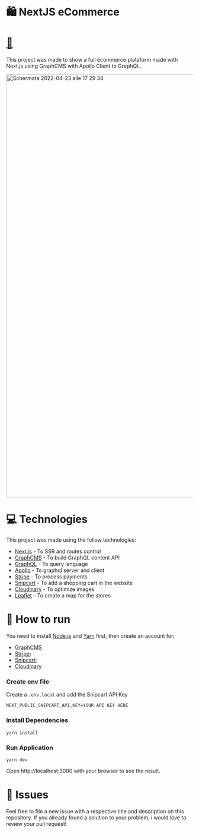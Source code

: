 # 🛍️ NextJS eCommerce

# [🔗](nextjs-e-commerce-five.vercel.app)

This project was made to show a full ecommerce plataform made with Next.js using GraphCMS with Apollo Client to GraphQL.


<img width="1141" alt="Schermata 2022-04-23 alle 17 29 34" src="https://user-images.githubusercontent.com/56846676/164912692-f0bcc572-737e-4715-a452-66d461f27226.png">


# 💻 Technologies
This project was made using the follow technologies:

- [Next.js](https://nextjs.org/) - To SSR and routes control
- [GraphCMS](https://graphcms.com/) - To build GraphQL content API
- [GraphQL](https://graphql.org/) - To query language
- [Apollo](https://www.apollographql.com/) - To graphql server and client
- [Stripe](https://stripe.com/it) - To process payments
- [Snipcart](https://snipcart.com/) - To add a shopping cart in the website
- [Cloudinary](https://cloudinary.com/) - To optimize images
- [Leaflet](https://react-leaflet.js.org/) - To create a map for the stores

# 👷 How to run
You need to install [Node.js](https://nodejs.org/it/) and [Yarn](https://yarnpkg.com/) first, then create an account for:
- [GraphCMS](https://graphcms.com/)
- [Stripe](https://stripe.com/it);
- [Snipcart](https://snipcart.com/);
- [Cloudinary](https://cloudinary.com/)

### Create env file
Create a <code>.env.local</code> and add the Snipcart API Key

<code>NEXT_PUBLIC_SNIPCART_API_KEY=YOUR API KEY HERE</code>


### Install Dependencies
```
yarn install
```


### Run Application
```
yarn dev
```

Open http://localhost:3000 with your browser to see the result.

# 🐛 Issues
Feel free to file a new issue with a respective title and description on this repository. If you already found a solution to your problem, i would love to review your pull request!
